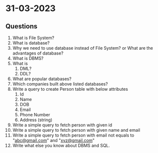 # 31-03-2023

## Questions
1. What is File System?
2. What is database?
3. Why we need to use database instead of File System?
or What are the advantages of database?
4. What is DBMS?
5. What is
   1. DML?
   2. DDL?
6. What are popular databases?
7. Which companies built above listed databases?
8. Write a query to create Person table with below attributes
   1. Id
   2. Name
   3. DOB
   4. Email
   5. Phone Number
   6. Address (string)
9. Write a simple query to fetch person with given id
10. Write a simple query to fetch person with given name and email
11. Write a simple query to fetch person with email not equals to 
"abc@gmail.com" and "xyz@gmail.com"
12. Write what else you know about DBMS and SQL.